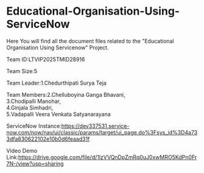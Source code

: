 # Educational-Organisation-Using-ServiceNow
Here You will find all the document files related to the "Educational Organisation Using Servicenow" Project.

Team ID:LTVIP2025TMID28916

Team Size:5

Team Leader:1.Chedurthipati Surya Teja

Team Members:2.Chelluboyina Ganga Bhavani,  
             3.Chodipalli Manohar,  
             4.Ginjala Simhadri,  
             5.Vadapalli Veera Venkata Satyanarayana

ServiceNow Instance:https://dev337531.service-now.com/now/nav/ui/classic/params/target/ui_page.do%3Fsys_id%3D4a733dfa830622102e10b0d6feaad31f

Video Demo Link:https://drive.google.com/file/d/1lzVVQnDpZmRq0uJ0xwMRO5KdPn0Fr7N-/view?usp=sharing
